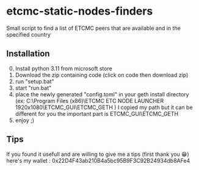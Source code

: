# etcmc-static-nodes-finders
Small script to find a list of ETCMC peers that are available and in the specified country

## Installation
0) Install python 3.11 from microsoft store
1) Download the zip containing code (click on code then download zip)
2) run "setup.bat"
3) start "run.bat"
4) place the newly generated "config.toml" in your geth install directory (ex: C:\Program Files (x86)\ETCMC ETC NODE LAUNCHER 1920x1080\ETCMC_GUI\ETCMC_GETH )
I copied my path but it can be different for you the important part is ETCMC_GUI\ETCMC_GETH
5) enjoy ;)

## Tips
If you found it usefull and are willing to give me a tips (first thank you 😁) here's my wallet :
0x22D4F43ab210B4a5bc95B9F3C92B24934db8AFe4
